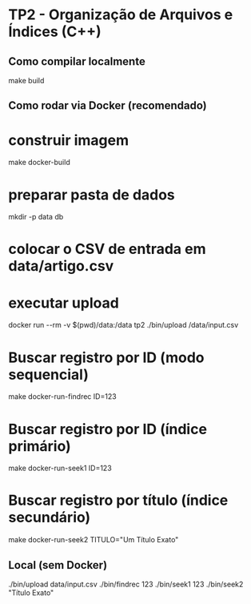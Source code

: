 # TP2 - Organização de Arquivos e Índices (C++)

## Como compilar localmente
make build

## Como rodar via Docker (recomendado)
# construir imagem
make docker-build

# preparar pasta de dados
mkdir -p data db
# colocar o CSV de entrada em data/artigo.csv

# executar upload
docker run --rm -v $(pwd)/data:/data tp2 ./bin/upload /data/input.csv

# Buscar registro por ID (modo sequencial)
make docker-run-findrec ID=123

# Buscar registro por ID (índice primário)
make docker-run-seek1 ID=123

# Buscar registro por título (índice secundário)
make docker-run-seek2 TITULO="Um Título Exato"

## Local (sem Docker)
./bin/upload data/input.csv
./bin/findrec 123
./bin/seek1 123
./bin/seek2 "Título Exato"
